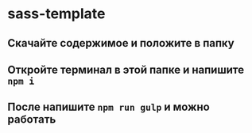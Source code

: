 # sass-template

## Скачайте содержимое и положите в папку
## Откройте терминал в этой папке и напишите ```npm i```
## После напишите ```npm run gulp``` и можно работать
